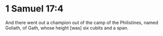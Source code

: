# 1 Samuel 17:4

And there went out a champion out of the camp of the Philistines, named Goliath, of Gath, whose height [was] six cubits and a span.